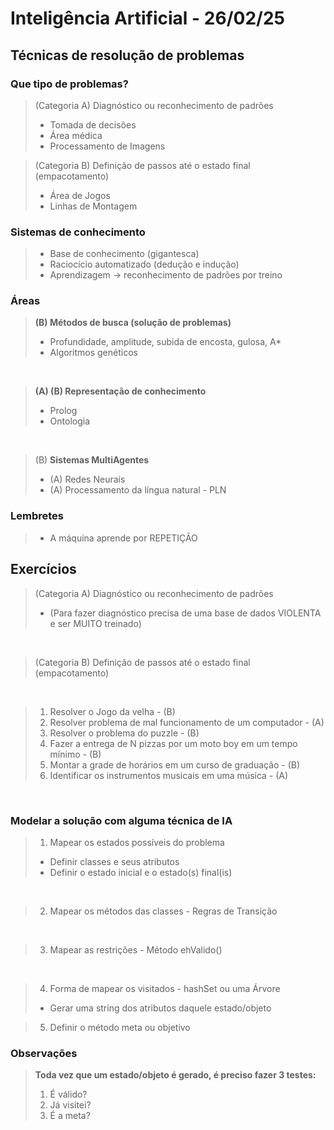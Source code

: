 <h1>Inteligência Artificial - 26/02/25</h1>



<h2>Técnicas de resolução de problemas</h2>

<h3>Que tipo de problemas?</h3>

> (Categoria A) Diagnóstico ou reconhecimento de padrões
> - Tomada de decisões
> - Área médica
> - Processamento de Imagens

> (Categoria B) Definição de passos até o estado final (empacotamento)
> - Área de Jogos
> - Linhas de Montagem


<h3>Sistemas de conhecimento</h3>

 >  - Base de conhecimento  (gigantesca)
 >  - Raciocício automatizado (dedução e indução)
 >   - Aprendizagem -> reconhecimento de padrões por treino



<h3>Áreas</h3>

> **(B) Métodos de busca (solução de problemas)**
> - Profundidade, amplitude, subida de encosta, gulosa, A*
> - Algoritmos genéticos

<br>

> **(A) (B) Representação de conhecimento**
> - Prolog
> - Ontologia

<br>

> (B) **Sistemas MultiAgentes**
> - (A) Redes Neurais
> -  (A) Processamento da língua natural - PLN

<h3>Lembretes</h3>

> - A máquina aprende por REPETIÇÃO


<h2>Exercícios</h2>

> (Categoria A) Diagnóstico ou reconhecimento de padrões
> - (Para fazer diagnóstico precisa de uma base de dados VIOLENTA e ser MUITO treinado)

<br>

> (Categoria B) Definição de passos até o estado final (empacotamento)

<br>

>  1) Resolver o Jogo da velha - (B)
>  2) Resolver problema de mal funcionamento de um computador - (A)
>  3) Resolver o problema do puzzle - (B)
>  4) Fazer a entrega de N pizzas por um moto boy em um tempo mínimo - (B)
>  5) Montar a grade de horários em um curso de graduação - (B)
>  6) Identificar os instrumentos musicais em uma música - (A)

<br>

<h3>Modelar a solução com alguma técnica de IA</h3>

> 1) Mapear os estados possíveis do problema
> - Definir classes e seus atributos
> - Definir o estado inicial e o estado(s) final(is)

<br>

> 2) Mapear os métodos das classes - Regras de Transição

<br>

> 3) Mapear as restrições - Método ehValido()

<br>

> 4) Forma de mapear os visitados - hashSet ou uma Árvore
> - Gerar uma string dos atributos daquele estado/objeto

> 5) Definir o método meta ou objetivo

<h3>Observações</h3>

> **Toda vez que um estado/objeto é gerado, é preciso fazer 3 testes:**
> 1) É válido?
> 2) Já visitei?
> 3) É a meta? 
